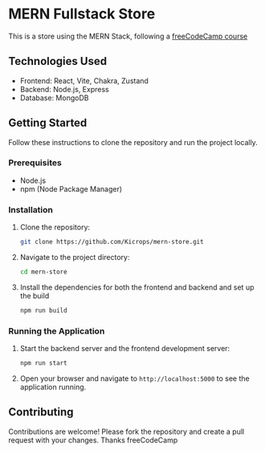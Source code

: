 # MERN Fullstack Store

This is a store using the MERN Stack, following a [freeCodeCamp course](https://www.youtube.com/watch?v=O3BUHwfHf84&t=6590s)

## Technologies Used

- Frontend: React, Vite, Chakra, Zustand
- Backend: Node.js, Express
- Database: MongoDB

## Getting Started

Follow these instructions to clone the repository and run the project locally.

### Prerequisites

- Node.js
- npm (Node Package Manager)

### Installation

1. Clone the repository:
    ```bash
    git clone https://github.com/Kicrops/mern-store.git
    ```

2. Navigate to the project directory:
    ```bash
    cd mern-store
    ```

3. Install the dependencies for both the frontend and backend and set up the build
    ```bash
    npm run build
    ```


### Running the Application

1. Start the backend server and the frontend development server:
    ```bash
    npm run start
    ```

3. Open your browser and navigate to `http://localhost:5000` to see the application running.

## Contributing

Contributions are welcome! Please fork the repository and create a pull request with your changes. Thanks freeCodeCamp
